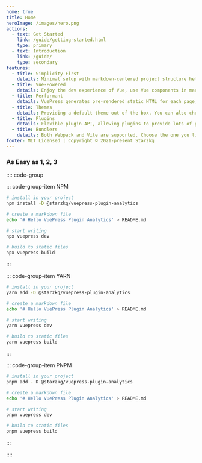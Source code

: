 ```yaml
---
home: true
title: Home
heroImage: /images/hero.png
actions:
  - text: Get Started
    link: /guide/getting-started.html
    type: primary
  - text: Introduction
    link: /guide/
    type: secondary
features:
  - title: Simplicity First
    details: Minimal setup with markdown-centered project structure helps you focus on writing.
  - title: Vue-Powered
    details: Enjoy the dev experience of Vue, use Vue components in markdown, and develop custom themes with Vue.
  - title: Performant
    details: VuePress generates pre-rendered static HTML for each page, and runs as an SPA once a page is loaded.
  - title: Themes
    details: Providing a default theme out of the box. You can also choose a community theme or create your own one.
  - title: Plugins
    details: Flexible plugin API, allowing plugins to provide lots of plug-and-play features for your site. 
  - title: Bundlers
    details: Both Webpack and Vite are supported. Choose the one you like!
footer: MIT Licensed | Copyright © 2021-present Starzkg
---
```


### As Easy as 1, 2, 3

:::: code-group

::: code-group-item NPM

```bash
# install in your project
npm install -D @starzkg/vuepress-plugin-analytics

# create a markdown file
echo '# Hello VuePress Plugin Analytics' > README.md

# start writing
npx vuepress dev

# build to static files
npx vuepress build
```
:::

::: code-group-item YARN

```bash
# install in your project
yarn add -D @starzkg/vuepress-plugin-analytics

# create a markdown file
echo '# Hello VuePress Plugin Analytics' > README.md

# start writing
yarn vuepress dev

# build to static files
yarn vuepress build
```
:::

::: code-group-item PNPM

```bash
# install in your project
pnpm add - D @starzkg/vuepress-plugin-analytics

# create a markdown file
echo '# Hello VuePress Plugin Analytics' > README.md

# start writing
pnpm vuepress dev

# build to static files
pnpm vuepress build
```

:::

:::: 
